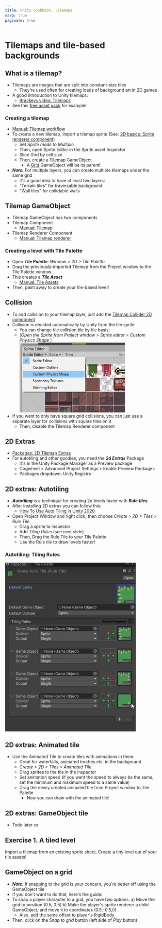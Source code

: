 ```yaml
---
title: Unity Cookbook. Tilemaps
marp: true
paginate: true
---
```

<!-- headingDivider: 3 -->
<!-- class: invert -->

# Tilemaps and tile-based backgrounds

## What is a tilemap?

* Tilemaps are images that are split into constant-size tiles
  * They're used often for creating loads of background art in 2D games
* A good introduction to Unity tilemaps:
  * [Brackeys video: Tilemaps](https://www.youtube.com/watch?v=ryISV_nH8qw)
* See this [free asset pack](https://cupnooble.itch.io/sprout-lands-asset-pack) for example!

### Creating a tilemap 

* [Manual: Tilemap workflow](https://docs.unity3d.com/Manual/Tilemap-workflow.html)
* To create a new tilemap, import a tilemap sprite (See: [2D basics: Sprite renderer component](2d-basics#sprite-renderer-component))
  * Set *Sprite mode* to *Multiple*
  * Then, open Sprite Editor in the Sprite asset Inspector
  * Slice Grid by cell size
  * Then, create a [Tilemap](https://docs.unity3d.com/Manual/class-Tilemap.html) GameObject
    * A [Grid](https://docs.unity3d.com/Manual/class-Grid.html) GameObject will be its parent!
* ***Note:*** For multiple layers, you can create multiple tilemaps under the same grid
  * It's a good idea to have at least two layers: 
  * "Terrain tiles" for traversable background
  * "Wall tiles" for collidable walls
## Tilemap GameObject

* Tilemap GameObject has two components
* Tilemap Component
  * [Manual: Tilemap](https://docs.unity3d.com/Manual/class-Tilemap.html)
* Tilemap Renderer Component
  * [Manual: Tilemap renderer](https://docs.unity3d.com/Manual/class-TilemapRenderer.html)

### Creating a level with Tile Palette

* Open ***Tile Palette***: *Window > 2D > Tile Palette*
* Drag the previously-imported Tilemap from the Project window to the Tile Palette window.
* This creates a ***Tile Asset***
  * [Manual: Tile Assets](https://docs.unity3d.com/Manual/Tilemap-TileAsset.html)
* Then, paint away to create your tile-based level!

## Collision

* To add collision to your tilemap layer, just add the [Tilemap Collider 2D component]((https://docs.unity3d.com/Manual/class-TilemapCollider2D.html))
* Collision is decided automatically by Unity from the tile sprite
  * You can change tile collision tile by tile basis:
  * (*Open the Sprite from Project window > Sprite editor > Custom Physics Shape* )
  ![](imgs/sprite-editor-dropdown.png)
* If you want to only have square grid collisions, you can just use a separate layer for collisions with square tiles on it
  * Then, disable the Tilemap Renderer component

## 2D Extras

* [Packages: 2D Tilemap Extras](https://docs.unity3d.com/Packages/com.unity.2d.tilemap.extras@1.6/manual/index.html)
* For autotiling and other goodies, you need the ***2d Extras*** Package
  * It's in the Unity Package Manager as a Preview package
  * Cogwheel > Advanced Project Settings > Enable Preview Packages
  * Packages dropdown: Unity Registry

## 2D extras: Autotiling

* ***Autotiling*** is a technique for creating 2d levels faster with ***Rule tiles***
* After installing 2D extras you can follow this:
  * [How To Use Auto Tiling in Unity 2020](https://www.youtube.com/watch?v=nfjAznD_MaU)
* Open Project Window and right click, then choose *Create > 2D > Tiles > Rule Tile*
  * Drag a sprite to Inspector
  * Add *Tiling Rules* (see next slide)
  * Then, Drag the Rule Tile to your Tile Palette
  * Use the Rule tile to draw levels faster!

### Autotiling: Tiling Rules

![](imgs/autotiling.png)

## 2D extras: Animated tile

* Use the Animated Tile to create tiles with animations in them.
  * Great for waterfalls, animated torches etc. in the background
  * *Create > 2D > Tiles > Animated Tile* 
  * Drag sprites to the tile in the Inspector
  * Set animation speed (if you want the speed to always be the same, set the minimum and maximum speed to a same value)
  * Drag the newly created animated tile from Project window to Tile Palette
    * Now you can draw with the animated tile!

## 2D extras: GameObject tile

* Todo later xx

## Exercise 1. A tiled level
<!-- _backgroundColor: #29366f -->

Import a tilemap from an existing sprite sheet. Create a tiny level out of your tile assets!

## GameObject on a grid

* ***Note:*** If snapping to the grid is your concern, you're better off using the GameObject tile
* If you don't want to do that, here's the guide:
* To snap a player character to a grid, you have two options:
  a) Move the grid to position (0.5, 0.5)
  b) Make the player's sprite renderer a child GameObject, and move it to coordinates (0.5,-0.5,0)
	* Also, add the same offset to player's RigidBody
* Then, click on the *Snap to grid* button (left side of *Play* button)